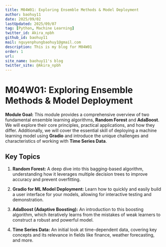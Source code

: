 ```yaml
---
title: M04W01: Exploring Ensemble Methods & Model Deployment
author: baohuy11
date: 2025/09/02
lastUpdated: 2025/09/07
tag: [Python, Machine Learning]
twitter_id: Akira_npbh
github_id: baohuy11
mail: nguyenphungbaohuy1@gmail.com
description: This is my blog for M04W01
order: 1
url: 
site_name: baohuy11's blog
twitter_site: @Akira_npbh
---
```


# M04W01: Exploring Ensemble Methods & Model Deployment

**Module Goal:** This module provides a comprehensive overview of two fundamental ensemble learning algorithms, **Random Forest** and **AdaBoost**. We will explore their core principles, practical applications, and how they differ. Additionally, we will cover the essential skill of deploying a machine learning model using **Gradio** and introduce the unique challenges and characteristics of working with **Time Series Data**.

## Key Topics

1.  **Random Forest:** A deep dive into this bagging-based algorithm, understanding how it leverages multiple decision trees to improve accuracy and prevent overfitting.

2.  **Gradio for ML Model Deployment:** Learn how to quickly and easily build a user interface for your models, allowing for interactive testing and demonstration.

3.  **AdaBoost (Adaptive Boosting):** An introduction to this boosting algorithm, which iteratively learns from the mistakes of weak learners to construct a robust and powerful model.

4.  **Time Series Data:** An initial look at time-dependent data, covering key concepts and its relevance in fields like finance, weather forecasting, and more.
